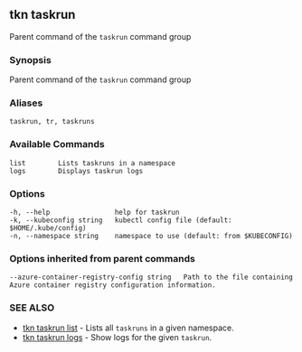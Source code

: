 ## tkn taskrun

Parent command of the `taskrun` command group

### Synopsis

Parent command of the `taskrun` command group

### Aliases

```
taskrun, tr, taskruns
```

### Available Commands

```
list        Lists taskruns in a namespace
logs        Displays taskrun logs
```

### Options

```
-h, --help                help for taskrun
-k, --kubeconfig string   kubectl config file (default: $HOME/.kube/config)
-n, --namespace string    namespace to use (default: from $KUBECONFIG)
```

### Options inherited from parent commands

```
--azure-container-registry-config string   Path to the file containing Azure container registry configuration information.
```

### SEE ALSO

* [tkn taskrun list](tkn_taskrun_list.md)	 - Lists all `taskruns` in a given namespace.
* [tkn taskrun logs](tkn_taskrun_logs.md)	 - Show logs for the given `taskrun`.